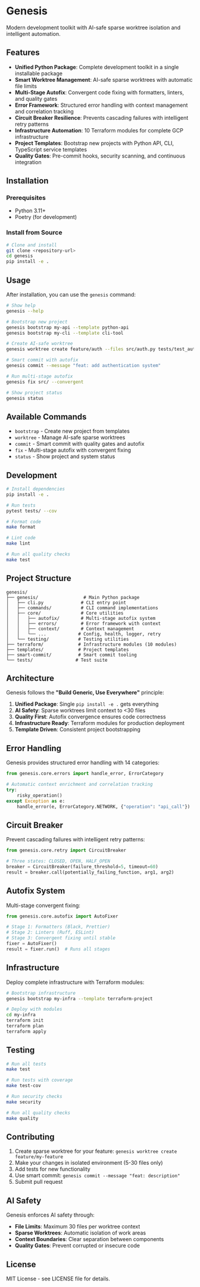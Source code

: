 # Genesis

Modern development toolkit with AI-safe sparse worktree isolation and intelligent automation.

## Features

- **Unified Python Package**: Complete development toolkit in a single installable package
- **Smart Worktree Management**: AI-safe sparse worktrees with automatic file limits
- **Multi-Stage Autofix**: Convergent code fixing with formatters, linters, and quality gates
- **Error Framework**: Structured error handling with context management and correlation tracking
- **Circuit Breaker Resilience**: Prevents cascading failures with intelligent retry patterns
- **Infrastructure Automation**: 10 Terraform modules for complete GCP infrastructure
- **Project Templates**: Bootstrap new projects with Python API, CLI, TypeScript service templates
- **Quality Gates**: Pre-commit hooks, security scanning, and continuous integration

## Installation

### Prerequisites

- Python 3.11+
- Poetry (for development)

### Install from Source

```bash
# Clone and install
git clone <repository-url>
cd genesis
pip install -e .
```

## Usage

After installation, you can use the `genesis` command:

```bash
# Show help
genesis --help

# Bootstrap new project
genesis bootstrap my-api --template python-api
genesis bootstrap my-cli --template cli-tool

# Create AI-safe worktree
genesis worktree create feature/auth --files src/auth.py tests/test_auth.py

# Smart commit with autofix
genesis commit --message "feat: add authentication system"

# Run multi-stage autofix
genesis fix src/ --convergent

# Show project status
genesis status
```

## Available Commands

- `bootstrap` - Create new project from templates
- `worktree` - Manage AI-safe sparse worktrees
- `commit` - Smart commit with quality gates and autofix
- `fix` - Multi-stage autofix with convergent fixing
- `status` - Show project and system status

## Development

```bash
# Install dependencies
pip install -e .

# Run tests
pytest tests/ --cov

# Format code
make format

# Lint code
make lint

# Run all quality checks
make test
```

## Project Structure

```
genesis/
├── genesis/                 # Main Python package
│   ├── cli.py              # CLI entry point
│   ├── commands/           # CLI command implementations
│   ├── core/               # Core utilities
│   │   ├── autofix/        # Multi-stage autofix system
│   │   ├── errors/         # Error framework with context
│   │   ├── context/        # Context management
│   │   └── ...            # Config, health, logger, retry
│   └── testing/           # Testing utilities
├── terraform/             # Infrastructure modules (10 modules)
├── templates/             # Project templates
├── smart-commit/          # Smart commit tooling
└── tests/                # Test suite
```

## Architecture

Genesis follows the **"Build Generic, Use Everywhere"** principle:

1. **Unified Package**: Single `pip install -e .` gets everything
2. **AI Safety**: Sparse worktrees limit context to <30 files
3. **Quality First**: Autofix convergence ensures code correctness
4. **Infrastructure Ready**: Terraform modules for production deployment
5. **Template Driven**: Consistent project bootstrapping

## Error Handling

Genesis provides structured error handling with 14 categories:

```python
from genesis.core.errors import handle_error, ErrorCategory

# Automatic context enrichment and correlation tracking
try:
    risky_operation()
except Exception as e:
    handle_error(e, ErrorCategory.NETWORK, {"operation": "api_call"})
```

## Circuit Breaker

Prevent cascading failures with intelligent retry patterns:

```python
from genesis.core.retry import CircuitBreaker

# Three states: CLOSED, OPEN, HALF_OPEN
breaker = CircuitBreaker(failure_threshold=5, timeout=60)
result = breaker.call(potentially_failing_function, arg1, arg2)
```

## Autofix System

Multi-stage convergent fixing:

```python
from genesis.core.autofix import AutoFixer

# Stage 1: Formatters (Black, Prettier)
# Stage 2: Linters (Ruff, ESLint)
# Stage 3: Convergent fixing until stable
fixer = AutoFixer()
result = fixer.run()  # Runs all stages
```

## Infrastructure

Deploy complete infrastructure with Terraform modules:

```bash
# Bootstrap infrastructure
genesis bootstrap my-infra --template terraform-project

# Deploy with modules
cd my-infra
terraform init
terraform plan
terraform apply
```

## Testing

```bash
# Run all tests
make test

# Run tests with coverage
make test-cov

# Run security checks
make security

# Run all quality checks
make quality
```

## Contributing

1. Create sparse worktree for your feature: `genesis worktree create feature/my-feature`
2. Make your changes in isolated environment (5-30 files only)
3. Add tests for new functionality
4. Use smart commit: `genesis commit --message "feat: description"`
5. Submit pull request

## AI Safety

Genesis enforces AI safety through:

- **File Limits**: Maximum 30 files per worktree context
- **Sparse Worktrees**: Automatic isolation of work areas
- **Context Boundaries**: Clear separation between components
- **Quality Gates**: Prevent corrupted or insecure code

## License

MIT License - see LICENSE file for details.
